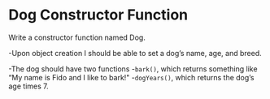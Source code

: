 # Dog Constructor Function

Write a constructor function named Dog.


-Upon object creation I should be able to set a dog’s name, age, and breed.


-The dog should have two functions
 -`bark()`, which returns something like “My name is Fido and I like to bark!"
 -`dogYears()`, which returns the dog’s age times 7.
